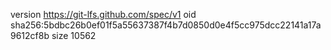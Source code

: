 version https://git-lfs.github.com/spec/v1
oid sha256:5bdbc26b0ef01f5a55637387f4b7d0850d0e4f5cc975dcc22141a17a9612cf8b
size 10562
